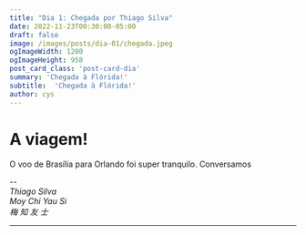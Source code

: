 ```yaml
---
title: "Dia 1: Chegada por Thiago Silva"
date: 2022-11-23T00:30:00-05:00
draft: false
image: /images/posts/dia-01/chegada.jpeg
ogImageWidth: 1280
ogImageHeight: 958
post_card_class: 'post-card-dia'
summary: 'Chegada à Flórida!'
subtitle:  'Chegada à Flórida!'
author: cys
---
```


# A viagem!

O voo de Brasília para Orlando foi super tranquilo. Conversamos 



--  
_Thiago Silva_  
_Moy Chi Yau Si_  
_梅 知 友 士_

***

